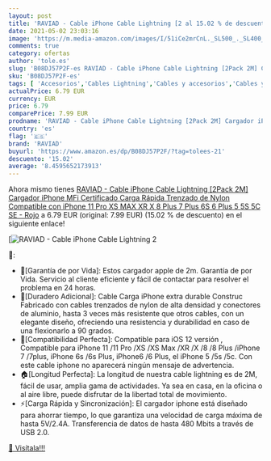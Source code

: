 ```yaml
---
layout: post
title: 'RAVIAD - Cable iPhone Cable Lightning [2 al 15.02 % de descuento'
date: 2021-05-02 23:03:16
image: 'https://m.media-amazon.com/images/I/51iCe2mrCnL._SL500_._SL400_.jpg'
comments: true
category: ofertas
author: 'tole.es'
slug: 'B08DJ57P2F-es RAVIAD - Cable iPhone Cable Lightning [2Pack 2M] Cargador...'
sku: 'B08DJ57P2F-es'
tags: [ 'Accesorios','Cables Lightning','Cables y accesorios','Cables y conectores','Informática','iphone','raviad', ]
actualPrice: 6.79 EUR
currency: EUR
price: 6.79
comparePrice: 7.99 EUR
prodname: 'RAVIAD - Cable iPhone Cable Lightning [2Pack 2M] Cargador iPhone MFi Certificado Carga Rápida Trenzado de Nylon Compatible con iPhone 11 Pro XS MAX XR X 8 Plus 7 Plus 6S 6 Plus 5 5S 5C SE - Rojo'
country: 'es'
flag: '🇪🇸'
brand: 'RAVIAD'
buyurl: 'https://www.amazon.es/dp/B08DJ57P2F/?tag=tolees-21'
descuento: '15.02'
average: '8.4595652173913'
---
```


Ahora mismo tienes [RAVIAD - Cable iPhone Cable Lightning [2Pack 2M] Cargador iPhone MFi Certificado Carga Rápida Trenzado de Nylon Compatible con iPhone 11 Pro XS MAX XR X 8 Plus 7 Plus 6S 6 Plus 5 5S 5C SE - Rojo](https://www.amazon.es/dp/B08DJ57P2F/?tag=tolees-21) a 6.79 EUR (original: 7.99 EUR) (15.02 %  de descuento) en el siguiente enlace!

[![RAVIAD - Cable iPhone Cable Lightning [2](https://m.media-amazon.com/images/I/51iCe2mrCnL._SL500_._SL400_.jpg)](https://www.amazon.es/dp/B08DJ57P2F/?tag=tolees-21)

🔎:

- 🎁[Garantía de por Vida]: Estos cargador apple de 2m. Garantía de por Vida. Servicio al cliente eficiente y fácil de contactar para resolver el problema en 24 horas.
- 🎄[Duradero Adicional]: Cable Carga iPhone extra durable Construc Fabricado con cables trenzados de nylon de alta densidad y conectores de aluminio, hasta 3 veces más resistente que otros cables, con un elegante diseño, ofreciendo una resistencia y durabilidad en caso de una flexionarlo a 90 grados.
- 📱[Compatibilidad Perfecta]: Compatible para iOS 12 versión , Compatible para iPhone 11 /11 Pro /XS /XS Max /XR /X /8 /8 Plus /iPhone 7 /7plus, iPhone 6s /6s Plus, iPhone6 /6 Plus, el iPhone 5 /5s /5c. Con este cable iphone no aparecerá ningún mensaje de advertencia.
- 🏠[Longitud Perfecta]: La longitud de nuestra cable lightning es de 2M, fácil de usar, amplia gama de actividades. Ya sea en casa, en la oficina o al aire libre, puede disfrutar de la libertad total de movimiento.
- ⚡[Carga Rápida y Sincronización]: El cargador iphone está diseñado para ahorrar tiempo, lo que garantiza una velocidad de carga máxima de hasta 5V/2.4A. Transferencia de datos de hasta 480 Mbits a través de USB 2.0.

[🛒 Visítala!!!](https://www.amazon.es/dp/B08DJ57P2F/?tag=tolees-21)
